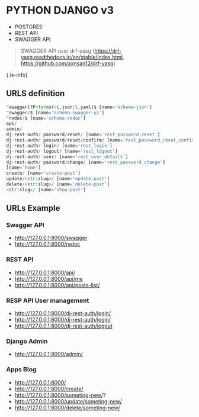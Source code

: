 # PYTHON DJANGO v3
- POSTGRES
- REST API
- SWAGGER API 

> SWAGGER API user drf-yasg (https://drf-yasg.readthedocs.io/en/stable/index.html, https://github.com/axnsan12/drf-yasg)
> 
{.is-info}

## URLS definition
```python
^swagger(?P<format>\.json|\.yaml)$ [name='schema-json']
^swagger/$ [name='schema-swagger-ui']
^redoc/$ [name='schema-redoc']
api/
admin/
dj-rest-auth/ password/reset/ [name='rest_password_reset']
dj-rest-auth/ password/reset/confirm/ [name='rest_password_reset_confirm']
dj-rest-auth/ login/ [name='rest_login']
dj-rest-auth/ logout/ [name='rest_logout']
dj-rest-auth/ user/ [name='rest_user_details']
dj-rest-auth/ password/change/ [name='rest_password_change']
[name='home']
create/ [name='create-post']
update/<str:slug>/ [name='update-post']
delete/<str:slug>/ [name='delete-post']
<str:slug>/ [name='show-post']
```


## URLs Example
### Swagger API
- http://127.0.0.1:8000/swagger
- http://127.0.0.1:8000/redoc

### REST API
- http://127.0.0.1:8000/api/
- http://127.0.0.1:8000/api/me
- http://127.0.0.1:8000/api/posts-list/

### RESP API User management
- http://127.0.0.1:8000/dj-rest-auth/login/
- http://127.0.0.1:8000/dj-rest-auth/login/
- http://127.0.0.1:8000/dj-rest-auth/logout

### Django Admin
- http://127.0.0.1:8000/admin/

### Apps Blog
- http://127.0.0.1:8000/
- http://127.0.0.1:8000/create/
- http://127.0.0.1:8000/someting-new/?
- http://127.0.0.1:8000/update/someting-new/
- http://127.0.0.1:8000/delete/someting-new/
